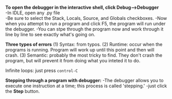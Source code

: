**To open the debugger in the interactive shell, click Debug-->Debugger**<br/>
-In IDLE, open any .py file<br/>
-Be sure to select the Stack, Locals, Source, and Globals checkboxes. 
-Now when you attempt to run a program and click F5, the program will run under the debugger. 
-You can stpe through the program now and work through it line by line to see exactly what's going on. 

**Three types of errors**
(1) Syntax: from typos.
(2) Runtime: occur when the programs is running. Program will work up until this point and then will crash.
(3) Semantic: probably the most tricky to find. They don't crash the program, but will prevent it from doing what you inteted it to do. 

Infinite loops: just press `control-C`


**Stepping through a program with debugger:**
-The debugger allows you to execute one instruction at a time; this process is called 'stepping.'
-just click the **Step** button.
